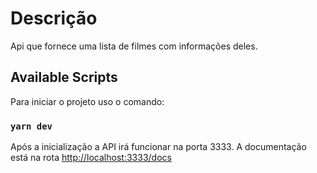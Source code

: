 # Descrição

Api que fornece uma lista de filmes com informações deles.

## Available Scripts

Para iniciar o projeto uso o comando:

### `yarn dev`

Após a inicialização a API irá funcionar na porta 3333.
A documentação está na rota [http://localhost:3333/docs](http://localhost:docs)
